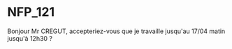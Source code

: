 # NFP_121

Bonjour Mr CREGUT, accepteriez-vous que je travaille jusqu'au 17/04 matin jusqu'à 12h30 ? 
